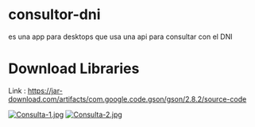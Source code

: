 # consultor-dni
es una app para desktops que usa una api para consultar con el DNI 

# Download Libraries
Link : https://jar-download.com/artifacts/com.google.code.gson/gson/2.8.2/source-code

[![Consulta-1.jpg](https://i.postimg.cc/mDhJJ1bB/Consulta-1.jpg)](https://postimg.cc/njb3QzjP)   [![Consulta-2.jpg](https://i.postimg.cc/c4fjpSNg/Consulta-2.jpg)](https://postimg.cc/tYC268Jp)
